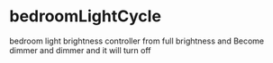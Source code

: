 # bedroomLightCycle
bedroom light brightness controller from full brightness and Become dimmer and dimmer and it will turn off

